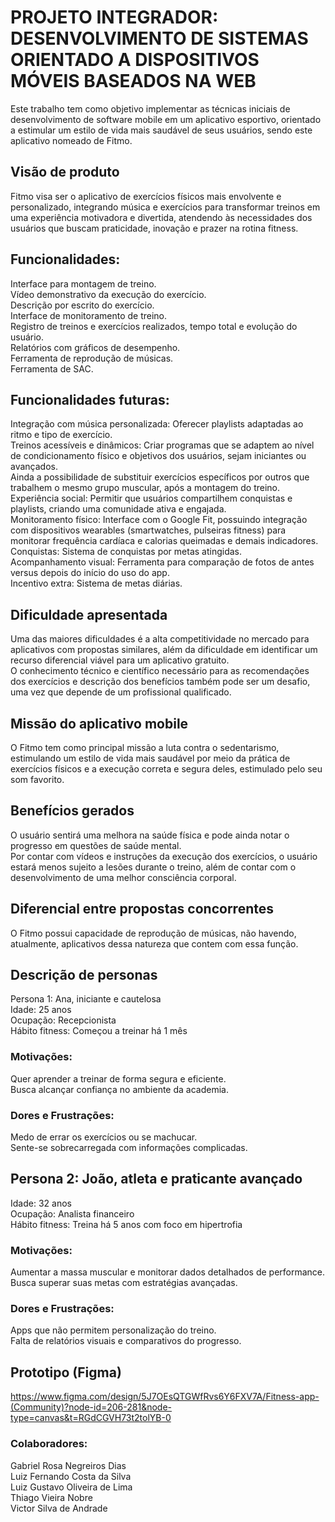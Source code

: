 # PROJETO INTEGRADOR: DESENVOLVIMENTO DE SISTEMAS ORIENTADO A DISPOSITIVOS MÓVEIS BASEADOS NA WEB

Este trabalho tem como objetivo implementar as técnicas iniciais de desenvolvimento de software mobile em um aplicativo esportivo, orientado a estimular um estilo de vida mais saudável de seus usuários, sendo este aplicativo nomeado de Fitmo.

## Visão de produto
Fitmo visa ser o aplicativo de exercícios físicos mais envolvente e personalizado, integrando música e exercícios para transformar treinos em uma experiência motivadora e divertida, atendendo às necessidades dos usuários que buscam praticidade, inovação e prazer na rotina fitness.

## Funcionalidades:

Interface para montagem de treino.<br>
Vídeo demonstrativo da execução do exercício.<br>
Descrição por escrito do exercício.<br>
Interface de monitoramento de treino.<br>
Registro de treinos e exercícios realizados, tempo total e evolução do usuário.<br>
Relatórios com gráficos de desempenho.<br>
Ferramenta de reprodução de músicas.<br>
Ferramenta de SAC.<br>

## Funcionalidades futuras:

Integração com música personalizada: Oferecer playlists adaptadas ao ritmo e tipo de exercício.<br>
Treinos acessíveis e dinâmicos: Criar programas que se adaptem ao nível de condicionamento físico e objetivos dos usuários, sejam iniciantes ou avançados.<br>
Ainda a possibilidade de substituir exercícios específicos por outros que trabalhem o mesmo grupo muscular, após a montagem do treino.<br>
Experiência social: Permitir que usuários compartilhem conquistas e playlists, criando uma comunidade ativa e engajada.<br>
Monitoramento físico: Interface com o Google Fit, possuindo integração com dispositivos wearables (smartwatches, pulseiras fitness) para monitorar frequência cardíaca e calorias queimadas e demais indicadores.<br>
Conquistas: Sistema de conquistas por metas atingidas.<br>
Acompanhamento visual: Ferramenta para comparação de fotos de antes versus depois do início do uso do app.<br>
Incentivo extra: Sistema de metas diárias.<br>

## Dificuldade apresentada

Uma das maiores dificuldades é a alta competitividade no mercado para aplicativos com propostas similares, além da dificuldade em identificar um recurso diferencial viável para um aplicativo gratuito.<br>
O conhecimento técnico e científico necessário para as recomendações dos exercícios e descrição dos benefícios também pode ser um desafio, uma vez que depende de um profissional qualificado.<br>

## Missão do aplicativo mobile

O Fitmo tem como principal missão a luta contra o sedentarismo, estimulando um estilo de vida mais saudável por meio da prática de exercícios físicos e a execução correta e segura deles, estimulado pelo seu som favorito.

## Benefícios gerados

O usuário sentirá uma melhora na saúde física e pode ainda notar o progresso em questões de saúde mental.<br>
Por contar com vídeos e instruções da execução dos exercícios, o usuário estará menos sujeito a lesões durante o treino, além de contar com o desenvolvimento de uma melhor consciência corporal.

## Diferencial entre propostas concorrentes

O Fitmo possui capacidade de reprodução de músicas, não havendo, atualmente, aplicativos dessa natureza que contem com essa função.

## Descrição de personas

Persona 1: Ana, iniciante e cautelosa<br>
Idade: 25 anos<br>
Ocupação: Recepcionista<br>
Hábito fitness: Começou a treinar há 1 mês<br>
### Motivações:<br>
Quer aprender a treinar de forma segura e eficiente.<br>
Busca alcançar confiança no ambiente da academia.<br>
### Dores e Frustrações:<br>
Medo de errar os exercícios ou se machucar.<br>
Sente-se sobrecarregada com informações complicadas.<br>


## Persona 2: João, atleta e praticante avançado

Idade: 32 anos<br>
Ocupação: Analista financeiro<br>
Hábito fitness: Treina há 5 anos com foco em hipertrofia<br>
### Motivações:<br>
Aumentar a massa muscular e monitorar dados detalhados de performance.<br>
Busca superar suas metas com estratégias avançadas.<br>
### Dores e Frustrações:<br>
Apps que não permitem personalização do treino.<br>
Falta de relatórios visuais e comparativos do progresso.<br>

## Prototipo (Figma)
https://www.figma.com/design/5J7OEsQTGWfRvs6Y6FXV7A/Fitness-app-(Community)?node-id=206-281&node-type=canvas&t=RGdCGVH73t2tolYB-0


### Colaboradores:
Gabriel Rosa Negreiros Dias<br>
Luiz Fernando Costa da Silva<br>
Luiz Gustavo Oliveira de Lima<br>
Thiago Vieira Nobre<br>
Victor Silva de Andrade<br>

